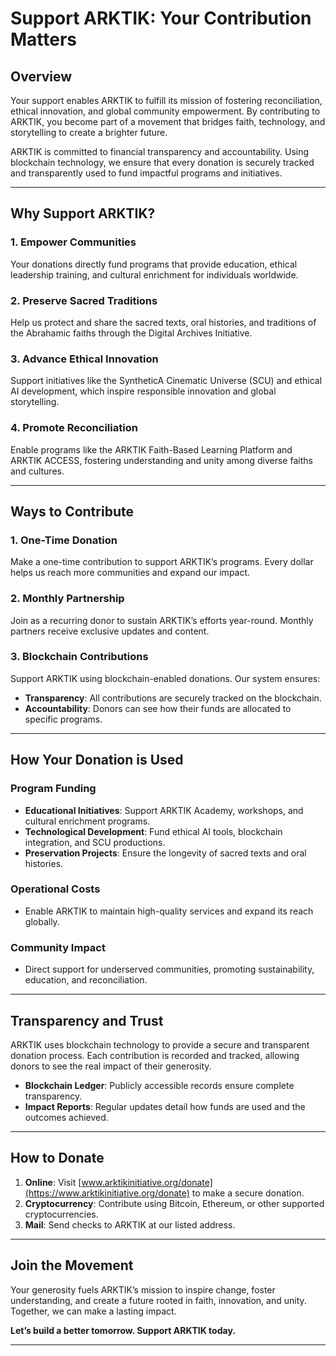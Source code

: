 # **Support ARKTIK: Your Contribution Matters**

## **Overview**

Your support enables ARKTIK to fulfill its mission of fostering reconciliation, ethical innovation, and global community empowerment. By contributing to ARKTIK, you become part of a movement that bridges faith, technology, and storytelling to create a brighter future.

ARKTIK is committed to financial transparency and accountability. Using blockchain technology, we ensure that every donation is securely tracked and transparently used to fund impactful programs and initiatives.

---

## **Why Support ARKTIK?**

### **1. Empower Communities**
Your donations directly fund programs that provide education, ethical leadership training, and cultural enrichment for individuals worldwide.

### **2. Preserve Sacred Traditions**
Help us protect and share the sacred texts, oral histories, and traditions of the Abrahamic faiths through the Digital Archives Initiative.

### **3. Advance Ethical Innovation**
Support initiatives like the SyntheticA Cinematic Universe (SCU) and ethical AI development, which inspire responsible innovation and global storytelling.

### **4. Promote Reconciliation**
Enable programs like the ARKTIK Faith-Based Learning Platform and ARKTIK ACCESS, fostering understanding and unity among diverse faiths and cultures.

---

## **Ways to Contribute**

### **1. One-Time Donation**
Make a one-time contribution to support ARKTIK’s programs. Every dollar helps us reach more communities and expand our impact.

### **2. Monthly Partnership**
Join as a recurring donor to sustain ARKTIK’s efforts year-round. Monthly partners receive exclusive updates and content.

### **3. Blockchain Contributions**
Support ARKTIK using blockchain-enabled donations. Our system ensures:
- **Transparency**: All contributions are securely tracked on the blockchain.
- **Accountability**: Donors can see how their funds are allocated to specific programs.

---

## **How Your Donation is Used**

### **Program Funding**
- **Educational Initiatives**: Support ARKTIK Academy, workshops, and cultural enrichment programs.
- **Technological Development**: Fund ethical AI tools, blockchain integration, and SCU productions.
- **Preservation Projects**: Ensure the longevity of sacred texts and oral histories.

### **Operational Costs**
- Enable ARKTIK to maintain high-quality services and expand its reach globally.

### **Community Impact**
- Direct support for underserved communities, promoting sustainability, education, and reconciliation.

---

## **Transparency and Trust**

ARKTIK uses blockchain technology to provide a secure and transparent donation process. Each contribution is recorded and tracked, allowing donors to see the real impact of their generosity.

- **Blockchain Ledger**: Publicly accessible records ensure complete transparency.
- **Impact Reports**: Regular updates detail how funds are used and the outcomes achieved.

---

## **How to Donate**

1. **Online**: Visit [www.arktikinitiative.org/donate](https://www.arktikinitiative.org/donate) to make a secure donation.
2. **Cryptocurrency**: Contribute using Bitcoin, Ethereum, or other supported cryptocurrencies.
3. **Mail**: Send checks to ARKTIK at our listed address.

---

## **Join the Movement**

Your generosity fuels ARKTIK’s mission to inspire change, foster understanding, and create a future rooted in faith, innovation, and unity. Together, we can make a lasting impact.

**Let’s build a better tomorrow. Support ARKTIK today.**

---
